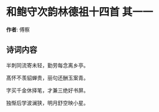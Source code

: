 # 和鲍守次韵林德祖十四首  其一一

**作者**: 傅察

## 诗词内容

半刺同流寄未轻，勤劳每念离乡亭。

髙怀不羡貂蝉贵，丽句还酬玉案青。

字买千金休择笔，才兼三绝好书屏。

独惭后学波澜狭，明月舒空映小星。


